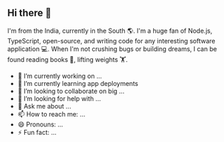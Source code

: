 ## Hi there 👋
I'm from the India, currently in the South 🌎. I'm a huge fan of Node.js, TypeScript, open-source, and writing code for any interesting software application 💻. When I'm not crushing bugs or building dreams, I can be found reading books 📖, lifting weights 🏋️.

- 🔭 I’m currently working on ...
- 🌱 I’m currently learning app deployments
- 👯 I’m looking to collaborate on big ...
- 🤔 I’m looking for help with ...
- 💬 Ask me about ...
- 📫 How to reach me: ...
- 😄 Pronouns: ...
- ⚡ Fun fact: ...

<!--
**kumar04988/kumar04988** is a ✨ _special_ ✨ repository because its `README.md` (this file) appears on your GitHub profile.

Here are some ideas to get you started:

- 🔭 I’m currently working on ...
- 🌱 I’m currently learning ...
- 👯 I’m looking to collaborate on ...
- 🤔 I’m looking for help with ...
- 💬 Ask me about ...
- 📫 How to reach me: ...
- 😄 Pronouns: ...
- ⚡ Fun fact: ...
-->
